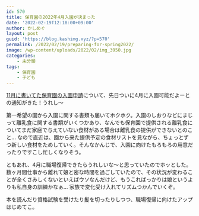 ```yaml
---
id: 570
title: 保育園の2022年4月入園が決まった
date: '2022-02-19T12:18:00+09:00'
author: かしめぐ
layout: post
guid: 'https://blog.kashimg.xyz/?p=570'
permalink: /2022/02/19/preparing-for-spring2022/
image: /wp-content/uploads/2022/02/img_3950.jpg
categories:
    - 未分類
tags:
    - 保育園
    - 子ども
---
```


[11月に書いてた保育園の入園申請](https://blog.kashimg.xyz/2021/11/29/application-for-entering-nursery-school/)について、先日ついに4月に入園可能だよーとの通知がきた！うれし〜

第一希望の園から入園に関する書類も届いてホクホク。入園のしおりなどにまじって離乳食に関する書類がいくつかあり、なんでも保育園で提供される離乳食についてまだ家庭で与えていない食材がある場合は離乳食の提供ができないとのこと… なので直近は、園から来た提供予定の食材リストを見ながら、ちょっとずつ新しい食材をためしていく。そんなかんじで、入園に向けたもろもろの用意だったりですこし忙しくなりそう。

ともあれ、4月に職場復帰できたらうれしいな〜と思っていたのでホッとした。数ヶ月間仕事から離れて娘と密な時間を過ごしていたので、その状況が変わることが全くさみしくないといえばウソなんだけど、もうこればっかりは娘というよりも私自身の訓練かなぁ… 家族で変化受け入れてリズムつかんでいくぞ。

本を読んだり資格試験を受けたり髪を切ったりしつつ、職場復帰に向けたアップはじめてこ。